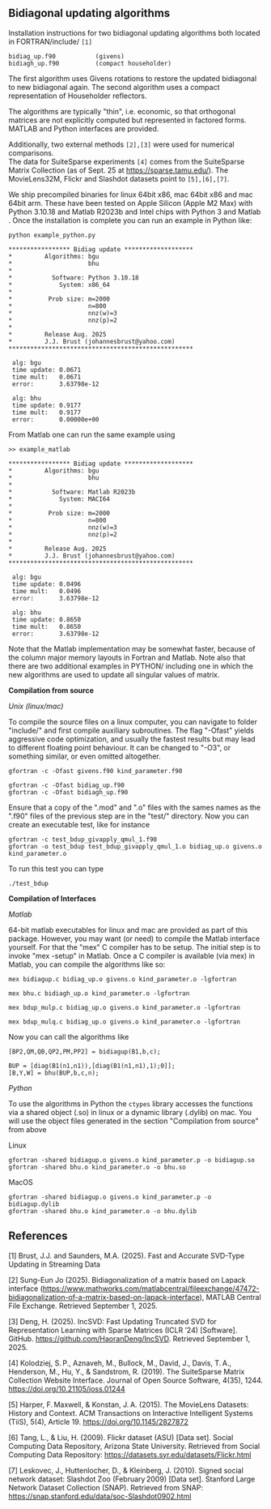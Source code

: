 ## Bidiagonal updating algorithms

Installation instructions for two bidiagonal updating algorithms both
located in FORTRAN/include/ `[1]`

    bidiag_up.f90           (givens)
    bidiagh_up.f90          (compact householder)

The first algorithm uses Givens rotations to restore the updated bidiagonal
to new bidiagonal again. The second algorithm uses a compact representation of
Householder reflectors.

The algorithms are typically "thin", i.e. economic, so that
orthogonal matrices are not explicitly computed but represented in factored
forms. MATLAB and Python interfaces are provided.

Additionally, two external methods `[2],[3]` were used for numerical comparisons.  
The data for SuiteSparse experiments `[4]` comes from the SuiteSparse Matrix Collection
(as of Sept. 25 at https://sparse.tamu.edu/). The MovieLens32M, Flickr and Slashdot
datasets point to `[5],[6],[7]`.

We ship precompiled binaries for linux 64bit x86, mac 64bit x86 and mac 64bit arm.
These have been tested on Apple Silicon (Apple M2 Max) with Python 3.10.18 and 
Matlab R2023b and Intel chips with Python 3 and Matlab . Once the installation is 
complete you can run an example in Python like:

``python example_python.py``

```
***************** Bidiag update *******************
*         Algorithms: bgu                          
*                     bhu                          
*                                                  
*           Software: Python 3.10.18 
*             System: x86_64        
*                                                  
*          Prob size: m=2000
*                     n=800
*                     nnz(w)=3
*                     nnz(p)=2
*                                                  
*         Release Aug. 2025                        
*         J.J. Brust (johannesbrust@yahoo.com)     
***************************************************

 alg: bgu
 time update: 0.0671 
 time mult:   0.0671
 error:       3.63798e-12  

 alg: bhu
 time update: 0.9177 
 time mult:   0.9177
 error:       0.00000e+00

```

From Matlab one can run the same example using

``>> example_matlab``

```
***************** Bidiag update ******************* 
*         Algorithms: bgu                           
*                     bhu                           
*                                                   
*           Software: Matlab R2023b                     
*             System: MACI64                            
*                                                   
*          Prob size: m=2000                          
*                     n=800                          
*                     nnz(w)=3                     
*                     nnz(p)=2                     
*                                                   
*         Release Aug. 2025                         
*         J.J. Brust (johannesbrust@yahoo.com)      
*************************************************** 

 alg: bgu                         
 time update: 0.0496                
 time mult:   0.0496                
 error:       3.63798e-12                
                                  
 alg: bhu                         
 time update: 0.8650                
 time mult:   0.8650                
 error:       3.63798e-12 

```
Note that the Matlab implementation may be somewhat faster,
because of the column major memory layouts in Fortran 
and Matlab. Note also that there are two additional
examples in PYTHON/ including one in which the new algorithms
are used to update all singular values of matrix.

**Compilation from source**

*Unix (linux/mac)*

To compile the source files on a linux computer, you can navigate
to folder "include/" and first compile auxiliary subroutines.
The flag "-Ofast" yields aggressive code optimization, and usually the fastest
results but may lead to different floating point behaviour. 
It can be changed to "-O3", or something similar, or even omitted altogether.

    gfortran -c -Ofast givens.f90 kind_parameter.f90

    gfortran -c -Ofast bidiag_up.f90
    gfortran -c -Ofast bidiagh_up.f90

Ensure that a copy of the ".mod" and ".o" files with the sames names
as the ".f90" files of the previous step are in the "test/" directory.
Now you can create an executable test, like for instance

    gfortran -c test_bdup_givapply_qmul_1.f90
    gfortran -o test_bdup test_bdup_givapply_qmul_1.o bidiag_up.o givens.o kind_parameter.o

To run this test you can type

    ./test_bdup

**Compilation of Interfaces**

*Matlab*

64-bit matlab executables for linux and mac are provided as part of this package.
However, you may want (or need) to compile the Matlab interface yourself.
For that the "mex" C compiler has to be setup. The initial step is to 
invoke "mex -setup" in Matlab. Once a C compiler is available (via mex)
in Matlab, you can compile the algorithms like so:

    mex bidiagup.c bidiag_up.o givens.o kind_parameter.o -lgfortran

    mex bhu.c bidiagh_up.o kind_parameter.o -lgfortran

    mex bdup_mulp.c bidiag_up.o givens.o kind_parameter.o -lgfortran

    mex bdup_mulq.c bidiag_up.o givens.o kind_parameter.o -lgfortran

Now you can call the algorithms like

    [BP2,QM,QB,QP2,PM,PP2] = bidiagup(B1,b,c);

    BUP = [diag(B1(n1,n1)),[diag(B1(n1,n1),1);0]];                    
    [B,Y,W] = bhu(BUP,b,c,n);

*Python*

To use the algorithms in Python the `ctypes` library accesses the functions
via a shared object (.so) in linux or a dynamic library (.dylib) on mac.
You will use the object files generated in the section "Compilation from source" from above

Linux

```
gfortran -shared bidiagup.o givens.o kind_parameter.p -o bidiagup.so
gfortran -shared bhu.o kind_parameter.o -o bhu.so
```

MacOS

```
gfortran -shared bidiagup.o givens.o kind_parameter.p -o bidiagup.dylib
gfortran -shared bhu.o kind_parameter.o -o bhu.dylib
```

 ## References
[1] Brust, J.J.  and Saunders, M.A. (2025). Fast and Accurate SVD-Type Updating in Streaming Data

[2] Sung-Eun Jo (2025). Bidiagonalization of a matrix based on Lapack interface (https://www.mathworks.com/matlabcentral/fileexchange/47472-bidiagonalization-of-a-matrix-based-on-lapack-interface), MATLAB Central File Exchange. Retrieved September 1, 2025. 

[3] Deng, H. (2025). IncSVD: Fast Updating Truncated SVD for Representation Learning with Sparse Matrices (ICLR ’24) [Software]. GitHub. https://github.com/HaoranDeng/IncSVD. 
Retrieved September 1, 2025.

[4] Kolodziej, S. P., Aznaveh, M., Bullock, M., David, J., Davis, T. A., Henderson, M., Hu, Y., & Sandstrom, R. (2019). The SuiteSparse Matrix Collection Website Interface. Journal of Open Source Software, 4(35), 1244. https://doi.org/10.21105/joss.01244

[5] Harper, F. Maxwell, & Konstan, J. A. (2015). The MovieLens Datasets: History and Context. ACM Transactions on Interactive Intelligent Systems (TiiS), 5(4), Article 19. https://doi.org/10.1145/2827872

[6] Tang, L., & Liu, H. (2009). Flickr dataset (ASU) [Data set]. Social Computing Data Repository, Arizona State University. Retrieved from Social Computing Data Repository: https://datasets.syr.edu/datasets/Flickr.html

[7] Leskovec, J., Huttenlocher, D., & Kleinberg, J. (2010). Signed social network dataset: Slashdot Zoo (February 2009) [Data set]. Stanford Large Network Dataset Collection (SNAP). Retrieved from SNAP: 
https://snap.stanford.edu/data/soc-Slashdot0902.html

